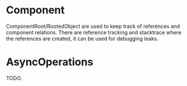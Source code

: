 # Component

ComponentRoot/RootedObject are used to keep track of references and component relations.
There are reference tracking and stacktrace where the references are created, it can be used for debugging leaks.

# AsyncOperations
TODO.
